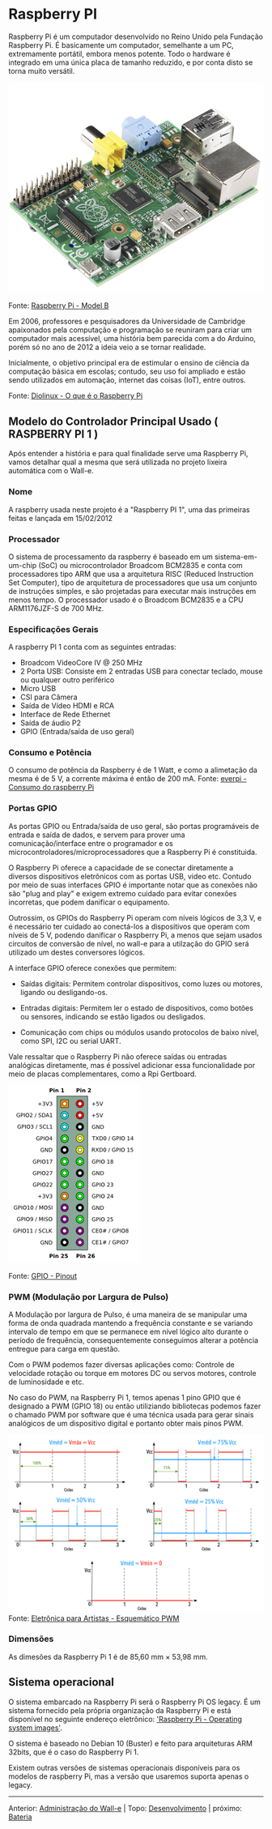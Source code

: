 # Raspberry PI 

Raspberry Pi é um computador desenvolvido no Reino Unido pela Fundação Raspberry Pi. É basicamente um computador, semelhante a um PC, extremamente portátil, embora menos potente. Todo o hardware é integrado em uma única placa de tamanho reduzido, e por conta disto se torna muito versátil.

![N|Walle](img/raspberry_foto.png) 

Fonte: [Raspberry Pi - Model B](https://www.sparkfun.com/products/retired/11546)

Em 2006, professores e pesquisadores da Universidade de Cambridge apaixonados pela computação e programação se reuniram para criar um computador mais acessível, uma história bem parecida com a do Arduino, porém só no ano de 2012 a ideia veio a se tornar realidade.

Inicialmente, o objetivo principal era de estimular o ensino de ciência da computação básica em escolas; contudo, seu uso foi ampliado e estão sendo utilizados em automação, internet das coisas (IoT), entre outros.

Fonte: [Diolinux - O que é o Raspberry Pi](https://diolinux.com.br/tutoriais/o-que-e-o-raspberry-pi.html)


## Modelo do Controlador Principal Usado ( RASPBERRY PI 1 )

Após entender a história e para qual finalidade serve uma Raspberry Pi, vamos detalhar qual a mesma que será utilizada no projeto lixeira automática com o Wall-e.


### Nome 

A raspberry usada neste projeto é a "Raspberry PI 1", uma das primeiras feitas e lançada em 15/02/2012


### Processador

O sistema de processamento da raspberry é baseado em um sistema-em-um-chip (SoC) ou microcontrolador Broadcom BCM2835 e conta com processadores tipo ARM que usa a arquitetura RISC (Reduced Instruction Set Computer), tipo de arquitetura de processadores que usa um conjunto de instruções simples, e são projetadas para executar mais instruções em menos tempo.
O processador usado é o Broadcom BCM2835 e a CPU ARM1176JZF-S de 700 MHz.


### Especificações Gerais

A raspberry PI 1 conta com as seguintes entradas: 

- Broadcom VideoCore IV @ 250 MHz
- 2 Porta USB: Consiste em 2 entradas USB para conectar teclado, mouse ou qualquer outro periférico
- Micro USB
- CSI para Câmera
- Saída de Vídeo HDMI e RCA
- Interface de Rede Ethernet
- Saída de áudio P2
- GPIO (Entrada/saída de uso geral)


### Consumo e Potência

O consumo de potência da Raspberry é de 1 Watt, e como a alimetação da mesma é de 5 V, a corrente máxima é então de 200 mA.
Fonte: [everpi - Consumo do raspberry Pi](http://blog.everpi.net/2015/04/projeto-consumo-do-raspberry-pi-parte-3-modelo-b-plus.html)


### Portas GPIO 

As portas GPIO ou Entrada/saída de uso geral, são portas programáveis de entrada e saída de dados, e servem para prover uma comunicação/interface entre o programador e os microcontroladores/microprocessadores que a Raspberry Pi é constituida.

O Raspberry Pi oferece a capacidade de se conectar diretamente a diversos dispositivos eletrônicos com as portas USB, video etc.  Contudo por meio de suas interfaces GPIO é importante notar que as conexões não são "plug and play" e exigem extremo cuidado para evitar conexões incorretas, que podem danificar o equipamento. 

Outrossim, os GPIOs do Raspberry Pi operam com níveis lógicos de 3,3 V, e é necessário ter cuidado ao conectá-los a dispositivos que operam com níveis de 5 V, podendo danificar o Raspberry Pi, a menos que sejam usados circuitos de conversão de nível, no wall-e para a utilzação do GPIO será utilizado um destes conversores lógicos. 

A interface GPIO oferece conexões que permitem:

- Saídas digitais: Permitem controlar dispositivos, como luzes ou motores, ligando ou desligando-os.

- Entradas digitais: Permitem ler o estado de dispositivos, como botões ou sensores, indicando se estão ligados ou desligados.

- Comunicação com chips ou módulos usando protocolos de baixo nível, como SPI, I2C ou serial UART.

Vale ressaltar que o Raspberry Pi não oferece saídas ou entradas analógicas diretamente, mas é possível adicionar essa funcionalidade por meio de placas complementares, como a Rpi Gertboard.

![N|Walle](img/gpio_rasp.png)

Fonte: [GPIO - Pinout](https://elinux.org/Category:RaspberryPi)


### PWM (Modulação por Largura de Pulso)

A Modulação por largura de Pulso, é uma maneira de se manipular uma forma de onda quadrada mantendo a frequência constante e se variando intervalo de tempo em que se permanece em nível lógico alto durante o período de frequência, consequentemente conseguimos alterar a potência entregue para carga em questão.

Com o PWM podemos fazer diversas aplicações como: Controle de velocidade rotação ou torque em motores DC ou servos motores, controle de luminosidade e etc.

No caso do PWM, na Raspberry Pi 1, temos apenas 1 pino GPIO que é designado a PWM (GPIO 18) ou então utiliziando bibliotecas podemos fazer o chamado PWM por software que é uma técnica usada para gerar sinais analógicos de um dispositivo digital e portanto obter mais pinos PWM.

![N|Walle](img/pwm_esquematico.png)    
Fonte: [ Eletrônica para Artistas - Esquemático PWM ](https://eletronicaparaartistas.com.br/circuitos-integrados-7-pwm-com-555/)


### Dimensões

As dimesões da Raspberry Pi 1 é de 85,60 mm × 53,98 mm.


## Sistema operacional

O sistema embarcado na Raspberry Pi será o Raspberry Pi OS legacy. É um sistema fornecido pela própria organização da Raspberry Pi e está disponível no seguinte endereço eletrônico: ['Raspberry Pi - Operating system images'](https://www.raspberrypi.com/software/operating-systems/).

O sistema é baseado no Debian 10 (Buster) e feito para arquiteturas ARM 32bits, que é o caso do Raspberry Pi 1.

Existem outras versões de sistemas operacionais disponíveis para os modelos de raspberry Pi, mas a versão que usaremos suporta apenas o legacy.


---
Anterior: [Administração do Wall-e](manutencao.md) | Topo: [Desenvolvimento](README.md) | próximo: [Bateria](bateria.md)
